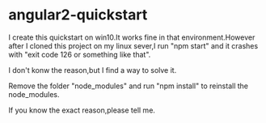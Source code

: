 # angular2-quickstart
I create this quickstart on win10.It works fine in that environment.However after I cloned this project on my linux sever,I run "npm start" and it crashes with "exit code 126 or something like that".

I don't konw the reason,but I find a way to solve it.

Remove the folder "node_modules" and run "npm install" to reinstall the node_modules.

If you know the exact reason,please tell me.
